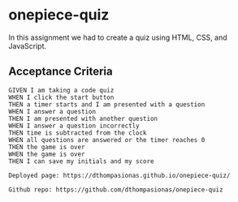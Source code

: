 # onepiece-quiz

In this assignment we had to create a quiz using HTML, CSS, and JavaScript.

## Acceptance Criteria

```
GIVEN I am taking a code quiz
WHEN I click the start button
THEN a timer starts and I am presented with a question
WHEN I answer a question
THEN I am presented with another question
WHEN I answer a question incorrectly
THEN time is subtracted from the clock
WHEN all questions are answered or the timer reaches 0
THEN the game is over
WHEN the game is over
THEN I can save my initials and my score

Deployed page: https://dthompasionas.github.io/onepiece-quiz/

Github repo: https://github.com/dthompasionas/onepiece-quiz
